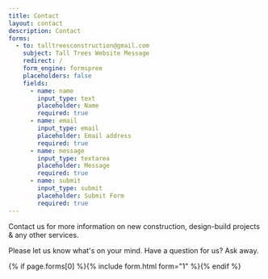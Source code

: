 ```yaml
---
title: Contact
layout: contact
description: Contact
forms:
  - to: talltreesconstruction@gmail.com
    subject: Tall Trees Website Message
    redirect: /
    form_engine: formspree
    placeholders: false
    fields: 
      - name: name
        input_type: text
        placeholder: Name
        required: true
      - name: email
        input_type: email
        placeholder: Email address
        required: true
      - name: message
        input_type: textarea
        placeholder: Message
        required: true
      - name: submit
        input_type: submit
        placeholder: Submit Form
        required: true
---
```


Contact us for more information on new construction, design-build projects & any other services. 

Please let us know what's on your mind. Have a question for us? Ask away.

{% if page.forms[0] %}{% include form.html form="1" %}{% endif %}

